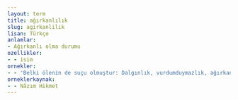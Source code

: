 ```yaml
---
layout: term
title: ağırkanlılık
slug: agirkanlilik
lisan: Türkçe
anlamlar:
- Ağırkanlı olma durumu
ozellikler:
- - isim
ornekler:
- - 'Belki ölenin de suçu olmuştur: Dalgınlık, vurdumduymazlık, ağırkanlılık gibilerden.'
orneklerkaynak:
- - Nâzım Hikmet
---
```

